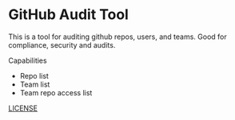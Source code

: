 # GitHub Audit Tool
This is a tool for auditing github repos, users, and teams. Good for compliance, security and audits.

Capabilities
* Repo list
* Team list
* Team repo access list

[LICENSE](./LICENSE)
